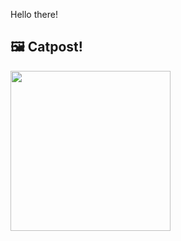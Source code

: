 Hello there!



## 🖼️ Catpost!

<sub>
    <img src="https://cdn2.thecatapi.com/images/4cl.gif" height="256">
</sub>

